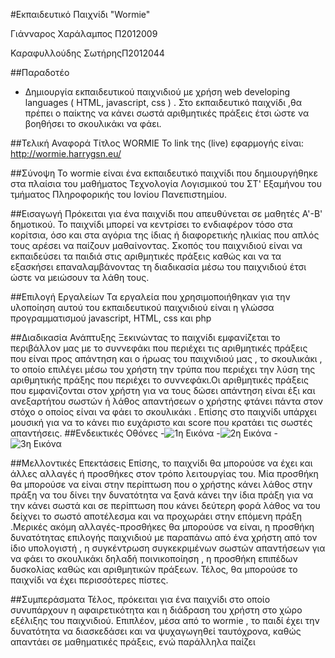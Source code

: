 #Εκπαιδευτικό Παιχνίδι "Wormie"

Γιάνναρος Χαράλαμπος Π2012009

Καραφυλλούδης ΣωτήρηςΠ2012044



##Παραδοτέο
- Δημιουργία εκπαιδευτικού παιχνιδιού με χρήση web developing languages ( HTML, javascript, css ) .
Στο εκπαιδευτικό παιχνίδι ,θα πρέπει ο παίκτης να κάνει σωστά αριθμητικές πράξεις έτσι ώστε να βοηθήσει το σκουλικάκι να φάει.


##Τελική Αναφορά Τίτλος WORMIΕ
Το link της (live) εφαρμογής είναι: http://wormie.harrygsn.eu/


##Σύνοψη
Το wormie είναι ένα εκπαιδευτικό παιχνίδι που δημιουργήθηκε στα πλαίσια του  μαθήματος  Τεχνολογία Λογισμικού του ΣΤ' Εξαμήνου του τμήματος Πληροφορικής του Ιονίου Πανεπιστημίου. 


##Εισαγωγή
Πρόκειται για ένα παιχνίδι  που απευθύνεται σε μαθητές Α'-Β' δημοτικού. Το παιχνίδι μπορεί να κεντρίσει το ενδιαφέρον τόσο στα  κορίτσια, όσο και στα αγόρια της ίδιας ή διαφορετικής ηλικίας που απλός τους αρέσει να παίζουν μαθαίνοντας. Σκοπός του παιχνιδιού είναι  να εκπαιδεύσει τα παιδιά στις αριθμητικές πράξεις  καθώς και να τα εξασκήσει επαναλαμβάνοντας τη διαδικασία  μέσω του παιχνιδιού έτσι ώστε να μειώσουν τα λάθη τους.


##Επιλογή Εργαλείων
Τα εργαλεία που χρησιμοποιήθηκαν για την υλοποίηση αυτού του εκπαιδευτικού παιχνιδιού είναι η γλώσσα προγραμματισμού javascript, HTML, css και php


##Διαδικασία Ανάπτυξης
Ξεκινώντας το παιχνίδι εμφανίζεται το περιβάλλον μας με το συννεφάκι που περιέχει τις αριθμητικές πράξεις που είναι προς απάντηση και ο ήρωας του παιχνιδιού μας , το σκουλικάκι , το οποίο επιλέγει μέσω του χρήστη την τρύπα που περιέχει την λύση της αριθμητικής πράξης που περιέχει το συννεφάκι.Οι αριθμητικές πράξεις που εμφανίζονται στον χρήστη για να τους δώσει απάντηση είναι έξι και ανεξαρτήτου σωστών ή λάθος απαντήσεων ο χρήστης φτάνει πάντα στον στόχο ο οποίος είναι να φάει το σκουλικάκι . Επίσης στο παιχνίδι υπάρχει μουσική για να το κάνει πιο ευχάριστο και score που κρατάει τις σωστές απαντήσεις. 
##Ενδεικτικές Οθόνες
-<img src="preview/wormie_1.png" alt="1η Εικόνα">
-<img src="preview/wormie_2.png" alt="2η Εικόνα">
-<img src="preview/wormie_3.png" alt="3η Εικόνα">

##Μελλοντικές Επεκτάσεις
 Επίσης, το παιχνίδι θα μπορούσε να έχει και άλλες αλλαγές ή προσθήκες στον τρόπο λειτουργίας του. Μία προσθήκη θα μπορούσε να είναι στην περίπτωση που ο χρήστης κάνει λάθος στην πράξη να του δίνει την δυνατότητα να ξανά κάνει την ίδια πράξη για να την κάνει σωστά και σε περίπτωση που κάνει δεύτερη φορά λάθος να του δείχνει το σωστό αποτέλεσμα και να προχωράει στην επόμενη πράξη .Μερικές ακόμη αλλαγές-προσθήκες  θα μπορούσε να είναι, η προσθήκη δυνατότητας επιλογής παιχνιδιού με παραπάνω από ένα χρήστη από τον ίδιο υπολογιστή , η συγκέντρωση συγκεκριμένων σωστών απαντήσεων για να φάει το σκουλικάκι δηλαδή ποινικοποίηση , η προσθήκη επιπέδων δυσκολίας καθώς και αριθμητικών πράξεων. Τέλος, θα μπορούσε το παιχνίδι να έχει περισσότερες πίστες. 


##Συμπεράσματα
Τέλος, πρόκειται για ένα παιχνίδι στο οποίο συνυπάρχουν η αφαιρετικότητα και η διάδραση του χρήστη στο χώρο εξέλιξης του παιχνιδιού. Επιπλέον, μέσα από το wormie , το παιδί έχει την δυνατότητα να διασκεδάσει και να ψυχαγωγηθεί ταυτόχρονα, καθώς απαντάει σε μαθηματικές πράξεις, ενώ παράλληλα παίζει
